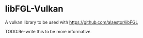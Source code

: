 # libFGL-Vulkan
A vulkan library to be used with https://github.com/alaestor/libFGL

TODO:Re-write this to be more informative.
